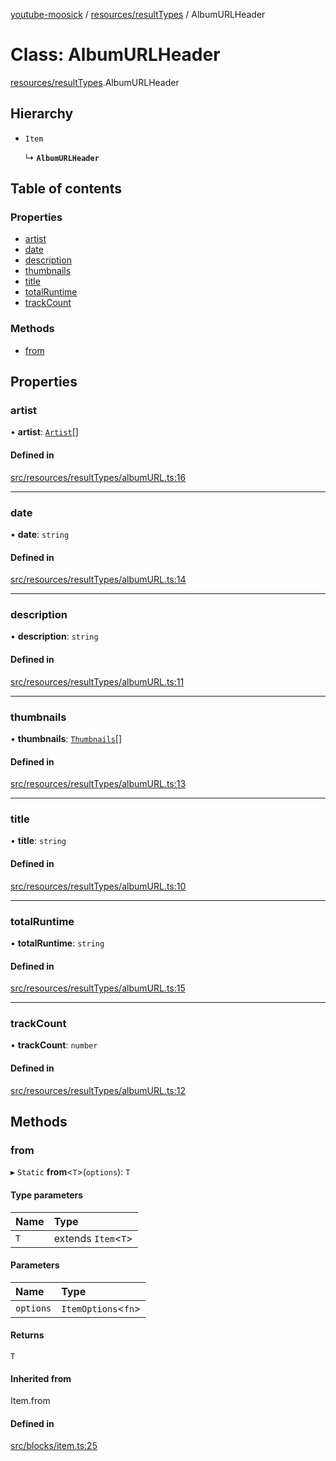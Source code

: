 [youtube-moosick](../README.md) / [resources/resultTypes](../modules/resources_resultTypes.md) / AlbumURLHeader

# Class: AlbumURLHeader

[resources/resultTypes](../modules/resources_resultTypes.md).AlbumURLHeader

## Hierarchy

- `Item`

  ↳ **`AlbumURLHeader`**

## Table of contents

### Properties

- [artist](resources_resultTypes.AlbumURLHeader.md#artist)
- [date](resources_resultTypes.AlbumURLHeader.md#date)
- [description](resources_resultTypes.AlbumURLHeader.md#description)
- [thumbnails](resources_resultTypes.AlbumURLHeader.md#thumbnails)
- [title](resources_resultTypes.AlbumURLHeader.md#title)
- [totalRuntime](resources_resultTypes.AlbumURLHeader.md#totalruntime)
- [trackCount](resources_resultTypes.AlbumURLHeader.md#trackcount)

### Methods

- [from](resources_resultTypes.AlbumURLHeader.md#from)

## Properties

### artist

• **artist**: [`Artist`](resources_generalTypes.Artist.md)[]

#### Defined in

[src/resources/resultTypes/albumURL.ts:16](https://github.com/EvasiveXkiller/youtube-moosick/blob/2f86a22/src/resources/resultTypes/albumURL.ts#L16)

___

### date

• **date**: `string`

#### Defined in

[src/resources/resultTypes/albumURL.ts:14](https://github.com/EvasiveXkiller/youtube-moosick/blob/2f86a22/src/resources/resultTypes/albumURL.ts#L14)

___

### description

• **description**: `string`

#### Defined in

[src/resources/resultTypes/albumURL.ts:11](https://github.com/EvasiveXkiller/youtube-moosick/blob/2f86a22/src/resources/resultTypes/albumURL.ts#L11)

___

### thumbnails

• **thumbnails**: [`Thumbnails`](resources_generalTypes.Thumbnails.md)[]

#### Defined in

[src/resources/resultTypes/albumURL.ts:13](https://github.com/EvasiveXkiller/youtube-moosick/blob/2f86a22/src/resources/resultTypes/albumURL.ts#L13)

___

### title

• **title**: `string`

#### Defined in

[src/resources/resultTypes/albumURL.ts:10](https://github.com/EvasiveXkiller/youtube-moosick/blob/2f86a22/src/resources/resultTypes/albumURL.ts#L10)

___

### totalRuntime

• **totalRuntime**: `string`

#### Defined in

[src/resources/resultTypes/albumURL.ts:15](https://github.com/EvasiveXkiller/youtube-moosick/blob/2f86a22/src/resources/resultTypes/albumURL.ts#L15)

___

### trackCount

• **trackCount**: `number`

#### Defined in

[src/resources/resultTypes/albumURL.ts:12](https://github.com/EvasiveXkiller/youtube-moosick/blob/2f86a22/src/resources/resultTypes/albumURL.ts#L12)

## Methods

### from

▸ `Static` **from**<`T`\>(`options`): `T`

#### Type parameters

| Name | Type |
| :------ | :------ |
| `T` | extends `Item`<`T`\> |

#### Parameters

| Name | Type |
| :------ | :------ |
| `options` | `ItemOptions`<`fn`\> |

#### Returns

`T`

#### Inherited from

Item.from

#### Defined in

[src/blocks/item.ts:25](https://github.com/EvasiveXkiller/youtube-moosick/blob/2f86a22/src/blocks/item.ts#L25)
